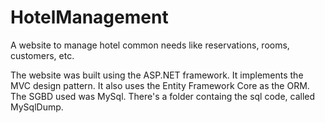 # HotelManagement
A website to manage hotel common needs like reservations, rooms, customers, etc.

The website was built using the ASP.NET framework. It implements the MVC design pattern. 
It also uses the Entity Framework Core as the ORM.
The SGBD used was MySql. There's a folder containg the sql code, called MySqlDump.
